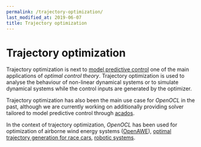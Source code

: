 ```yaml
---
permalink: /trajectory-optimization/
last_modified_at: 2019-06-07
title: Trajectory optimization
---
```


# Trajectory optimization

Trajectory optimization is next to [model predictive control](/model-predictive-control/) one of the main applications of 
*optimal control theory*. Trajectory optimization is used to analyse the behaviour of non-linear dynamical systems or to simulate 
dynamical systems while the control inputs are generated by the optimizer. 

Trajectory optimization has also been the main use case for *OpenOCL* in the past, although we are currently working on additionally providing solver tailored to model predictive control through [acados](https://github.com/acados/acados).

In the context of trajectory optimization, *OpenOCL* has been used for optimization of airborne wind energy systems ([OpenAWE](https://github.com/OpenAWE/OpenAWE)), [optimal trajectory generation for race cars](/contributed/stock-pro-race-car/), [robotic systems](https://github.com/jkoendev/openocl_models). 
